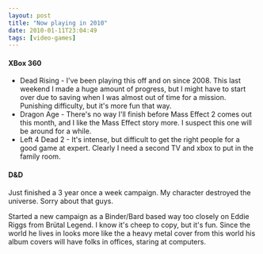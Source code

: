 ```yaml
---
layout: post
title: "Now playing in 2010"
date: 2010-01-11T23:04:49
tags: [video-games]
---
```


#### XBox 360

* Dead Rising - I've been playing this off and on since 2008.  This last weekend I made a huge amount of progress, but I might have to start over due to saving when I was almost out of time for a mission.  Punishing difficulty, but it's more fun that way.
* Dragon Age - There's no way I'll finish before Mass Effect 2 comes out this month, and I like the Mass Effect story more.  I suspect this one will be around for a while.
* Left 4 Dead 2 - It's intense, but difficult to get the right people for a good game at expert.  Clearly I need a second TV and xbox to put in the family room.

#### D&D

Just finished a 3 year once a week campaign.  My character destroyed the universe.  Sorry about that guys.

Started a new campaign as a Binder/Bard based way too closely on Eddie Riggs from Brütal Legend.  I know it's cheep to copy, but it's fun.  Since the world he lives in looks more like the a heavy metal cover from this world his album covers will have folks in offices, staring at computers.
